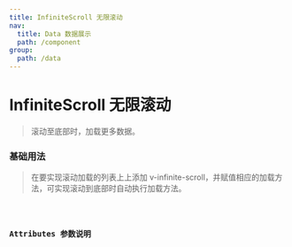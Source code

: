 ```yaml
---
title: InfiniteScroll 无限滚动
nav:
  title: Data 数据展示
  path: /component
group:
  path: /data
---
```


# InfiniteScroll 无限滚动

> 滚动至底部时，加载更多数据。

### 基础用法

> 在要实现滚动加载的列表上上添加 v-infinite-scroll，并赋值相应的加载方法，可实现滚动到底部时自动执行加载方法。

<code src="./demo/index1.tsx" />

### Attributes 参数说明

<API>
